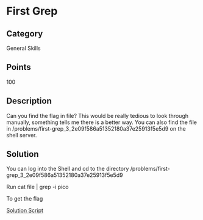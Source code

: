 # First Grep

## Category
General Skills

## Points 
100

## Description
Can you find the flag in file? This would be really tedious to look through manually, something tells me there is a better way. You can also find the file in /problems/first-grep_3_2e09f586a51352180a37e25913f5e5d9 on the shell server.

## Solution
You can log into the Shell and cd to the directory /problems/first-grep_3_2e09f586a51352180a37e25913f5e5d9

Run cat file | grep -i pico

To get the flag

[Solution Script](https://github.com/NDJSec/PicoCTF-2019-Writeup/blob/master/General_Skills/First_Grep/Solution.py)
